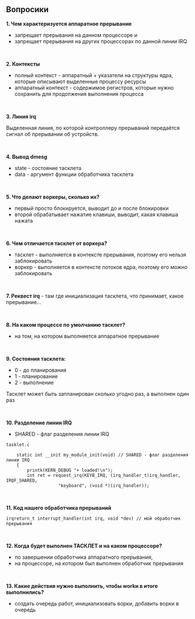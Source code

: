 ## Вопросики 

**1. Чем характеризуется аппаратное прерывание**

  - запрещает прерывания на данном процессоре и 
  - запрещает прерывания на других процессорах по данной линии IRQ


<br>

**2. Контексты**

- полный контекст - аппаратный + указатели на структуры ядра, которые описывают выделенные процессу ресурсы
- аппаратный контекст - содержимое регистров, которые нужно сохранить для продолжения выполнения процесса


<br>

**3. Линия irq**

Выделенная линия, по которой контроллеру прерываний передаётся сигнал об прерывании об устройств.


<br>

**4. Вывод dmesg**
- state - состояние тасклета
- data  - аргумент функции обработчика тасклета
	
	
 <br>
 
**5. Что делают воркеры, сколько их?**
- первый просто блокируется, выводит до и после блокировки
- второй обрабатывает нажатие клавиши, выводит, какая клавиша нажата

<br>

**6. Чем отличается тасклет от воркера?**
- тасклет - выполняется в контексте прерывания, поэтому его нельзя заблокировать
- воркер  - выполняется в контексте потоков ядра, поэтому его можно заблокировать


<br>

**7. Реквест irq** - там где инициализация тасклета, что принимает, какое прерывание...

<br>

**8. На каком процессе по умолчанию тасклет?**
- на том, на котором выполняется аппаратное прерывание

<br>

**9. Состояния тасклета:**
-	0 - до планирования
-	1 - планирование
-	2 - выполнение
	
Тасклет может быть запланирован сколько угодно раз, а выполнен один раз

<br>

**10. Разделение линии IRQ**

- SHARED - флаг разделения линии IRQ 
	
```tasklet.c```
```
	static int __init my_module_init(void) // SHARED - флаг разделения линии IRQ 
	{
		printk(KERN_DEBUG "+ loaded!\n");
		int ret = request_irq(KEYB_IRQ, (irq_handler_t)irq_handler, IRQF_SHARED,
					"keyboard", (void *)(irq_handler));
```
<br>

**11. Код нашего обработчика прерываний**

 ```irqreturn_t interrupt_handler(int irq, void *dev) // мой обработчик прерывания```

<br>

**12. Когда будет выполнен ТАСКЛЕТ и на каком процессоре?**
- по завершении обработчика аппаратного прерывания,
- на процессоре, на котором был выполнен обработчик прерывания

<br>

**13. Какие действия нужно выполнить, чтобы workи в итоге выполнились?**
- создать очередь работ, инициализовать ворки, добавить ворки в очередь





